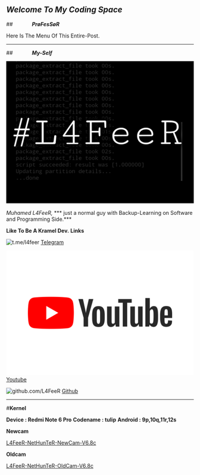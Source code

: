 ## ***Welcome To My Coding Space***


##***⠀⠀⠀⠀⠀PrøFesSøR***


Here Is The Menu Of This Entire-Post.

* * *


##***⠀⠀⠀⠀⠀My-Self***

![L4FeeR](assets/l4feer.png)

  *Muhamed L4FeeR,*
*** just a normal guy with Backup-Learning on Software and Programming Side.***

**Like To Be A Kramel Dev.**
    **Links**

![t.me/l4feer](assests/telegram.png)
   [Telegram](https://t.me/kali_nethunter_android)

![youtube.com](assets/youtube.png)
   [Youtube](https://youtube.com/channel/UCOB6x1Bn0dpBk0ZOHcARKYQ)

![github.com/L4FeeR](assests/github.png)
   [Github](https://github.com/L4FeeR)

 * * * 




#**Kernel**

**Device   : Redmi Note 6 Pro**
**Codename : tulip**
**Android  : 9p,10q,11r,12s**


**Newcam**

[L4FeeR-NetHunTeR-NewCam-V6.8c](assests/kernel/L4FeeR-NetHunTeR-NewCam-V6.8c.zip)

**Oldcam**

[L4FeeR-NetHunTeR-OldCam-V6.8c](assests/kernel/L4FeeR-NetHunTeR-OldCam-V6.8c)
